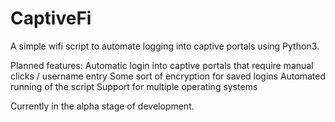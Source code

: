 # CaptiveFi
A simple wifi script to automate logging into captive portals using Python3.

Planned features: Automatic login into captive portals that require manual clicks / username entry
Some sort of encryption for saved logins
Automated running of the script
Support for multiple operating systems

Currently in the alpha stage of development.
